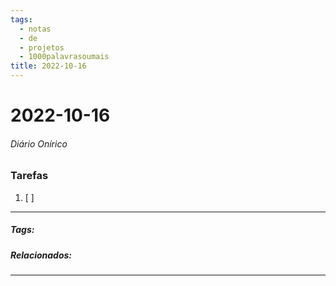 ```yaml
---
tags:
  - notas
  - de
  - projetos
  - 1000palavrasoumais
title: 2022-10-16  
---
```


# 2022-10-16  

###### Diário Onírico

>

### Tarefas

1. [ ]  

---

##### Tags:

##### Relacionados: 

---

> 	
